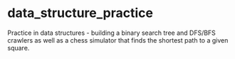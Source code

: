 # data_structure_practice
Practice in data structures - building a binary search tree and DFS/BFS crawlers as well as a chess simulator that finds the shortest path to a given square.